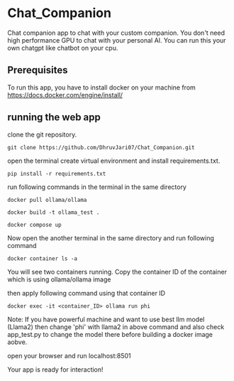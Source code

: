 # Chat_Companion

Chat companion app to chat with your custom companion. You don't need high performance GPU to chat with your personal AI. You can run this your own chatgpt like chatbot on your cpu.

## Prerequisites
To run this app, you have to install docker on your machine from https://docs.docker.com/engine/install/


## running the web app

clone the git repository.

```
git clone https://github.com/DhruvJari07/Chat_Companion.git
```


open the terminal create virtual environment and install requirements.txt.

```
pip install -r requirements.txt
```

run following commands in the terminal in the same directory

```
docker pull ollama/ollama
```
```
docker build -t ollama_test .
```
```
docker compose up
```

Now open the another terminal in the same directory and run following command
```
docker container ls -a
```

You will see two containers running. Copy the container ID of the container which is using ollama/ollama image

then apply following command using that container ID
```
docker exec -it <container_ID> ollama run phi
```
Note: If you have powerful machine and want to use best llm model (Llama2) then change 'phi' with llama2 in above command and also check app_test.py to change the model there before building a docker image aobve.

open your browser and run 
localhost:8501

Your app is ready for interaction!





